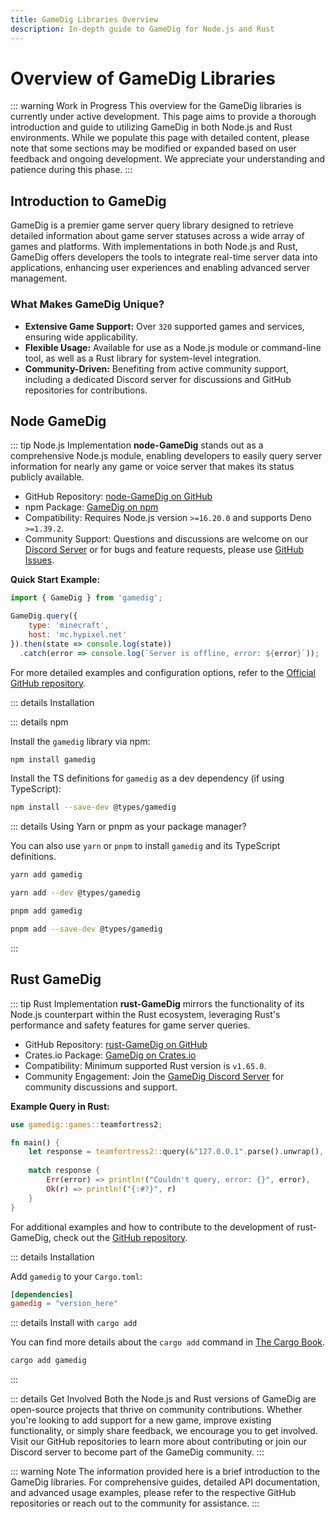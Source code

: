 ```yaml
---
title: GameDig Libraries Overview
description: In-depth guide to GameDig for Node.js and Rust
---
```


# Overview of GameDig Libraries

::: warning Work in Progress
This overview for the GameDig libraries is currently under active development. This page aims to provide a thorough introduction and guide to utilizing GameDig in both Node.js and Rust environments. While we populate this page with detailed content, please note that some sections may be modified or expanded based on user feedback and ongoing development. We appreciate your understanding and patience during this phase.
:::

## Introduction to GameDig

GameDig is a premier game server query library designed to retrieve detailed information about game server statuses across a wide array of games and platforms. With implementations in both Node.js and Rust, GameDig offers developers the tools to integrate real-time server data into applications, enhancing user experiences and enabling advanced server management.

### What Makes GameDig Unique?

- **Extensive Game Support:** Over `320` supported games and services, ensuring wide applicability.
- **Flexible Usage:** Available for use as a Node.js module or command-line tool, as well as a Rust library for system-level integration.
- **Community-Driven:** Benefiting from active community support, including a dedicated Discord server for discussions and GitHub repositories for contributions.

## Node GameDig

::: tip Node.js Implementation
**node-GameDig** stands out as a comprehensive Node.js module, enabling developers to easily query server information for nearly any game or voice server that makes its status publicly available.

- GitHub Repository: [node-GameDig on GitHub](https://github.com/gamedig/node-gamedig)
- npm Package: [GameDig on npm](https://www.npmjs.com/package/gamedig)
- Compatibility: Requires Node.js version `>=16.20.0` and supports Deno `>=1.39.2`.
- Community Support: Questions and discussions are welcome on our [Discord Server](https://discord.gg/NVCMn3tnxH) or for bugs and feature requests, please use [GitHub Issues](https://github.com/gamedig/node-gamedig/issues).

**Quick Start Example:**

```javascript
import { GameDig } from 'gamedig';

GameDig.query({
    type: 'minecraft',
    host: 'mc.hypixel.net'
}).then(state => console.log(state))
  .catch(error => console.log(`Server is offline, error: ${error}`));
```

For more detailed examples and configuration options, refer to the [Official GitHub repository](https://github.com/gamedig/node-gamedig).

::: details Installation

::: details npm

Install the `gamedig` library via npm:

```bash
npm install gamedig
```

Install the TS definitions for `gamedig` as a dev dependency (if using TypeScript):

```bash
npm install --save-dev @types/gamedig
```

::: details Using Yarn or pnpm as your package manager?

You can also use `yarn` or `pnpm` to install `gamedig` and its TypeScript definitions.

```bash
yarn add gamedig
```

```bash
yarn add --dev @types/gamedig

```

```bash
pnpm add gamedig
```

```bash
pnpm add --save-dev @types/gamedig
```

:::

## Rust GameDig

::: tip Rust Implementation
**rust-GameDig** mirrors the functionality of its Node.js counterpart within the Rust ecosystem, leveraging Rust's performance and safety features for game server queries.

- GitHub Repository: [rust-GameDig on GitHub](https://github.com/gamedig/rust-gamedig)
- Crates.io Package: [GameDig on Crates.io](https://crates.io/crates/gamedig)
- Compatibility: Minimum supported Rust version is `v1.65.0`.
- Community Engagement: Join the [GameDig Discord Server](https://discord.gg/NVCMn3tnxH) for community discussions and support.

**Example Query in Rust:**

```rust
use gamedig::games::teamfortress2;

fn main() {
    let response = teamfortress2::query(&"127.0.0.1".parse().unwrap(), None);
    
    match response {
        Err(error) => println!("Couldn't query, error: {}", error),
        Ok(r) => println!("{:#?}", r)
    }
}
```

For additional examples and how to contribute to the development of rust-GameDig, check out the [GitHub repository](https://github.com/gamedig/rust-gamedig).

::: details Installation

Add `gamedig` to your `Cargo.toml`:

```toml
[dependencies]
gamedig = "version_here"
```

::: details Install with `cargo add`

You can find more details about the `cargo add` command in [The Cargo Book](https://doc.rust-lang.org/cargo/commands/cargo-add.html).

```bash
cargo add gamedig
```

:::

::: details Get Involved
Both the Node.js and Rust versions of GameDig are open-source projects that thrive on community contributions. Whether you're looking to add support for a new game, improve existing functionality, or simply share feedback, we encourage you to get involved. Visit our GitHub repositories to learn more about contributing or join our Discord server to become part of the GameDig community.
:::

::: warning Note
The information provided here is a brief introduction to the GameDig libraries. For comprehensive guides, detailed API documentation, and advanced usage examples, please refer to the respective GitHub repositories or reach out to the community for assistance.
:::
